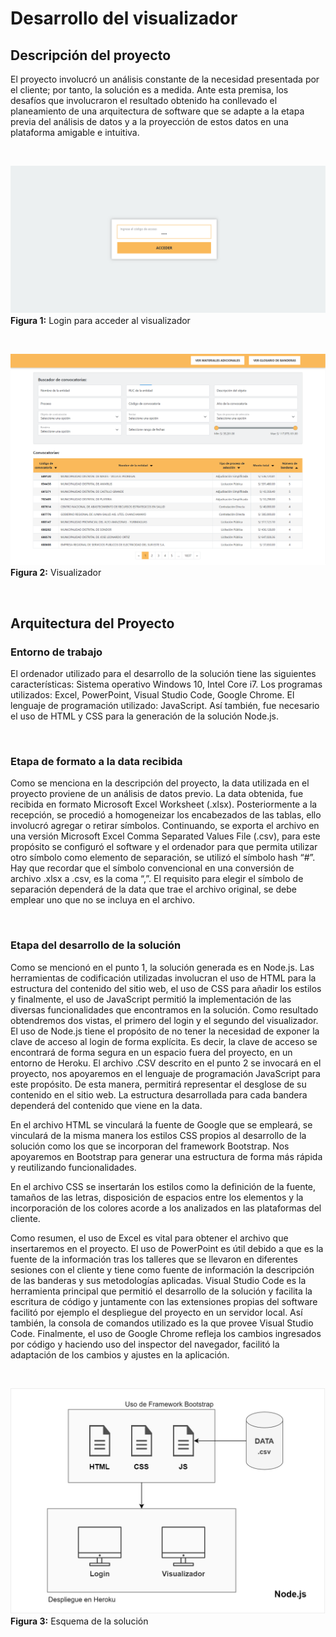 # Desarrollo del visualizador

## Descripción del proyecto 

El proyecto involucró un análisis constante de la necesidad presentada por el cliente; por tanto, la solución es a medida. Ante esta premisa, los desafíos que involucraron el resultado obtenido ha conllevado el planeamiento de una arquitectura de software que se adapte a la etapa previa del análisis de datos y a la proyección de estos datos en una plataforma amigable e intuitiva. 

</br>

![Login](images/login.png)
**Figura 1:** Login para acceder al visualizador

</br>

![Visualizador](images/visualizador.png)
**Figura 2:** Visualizador

</br>

## Arquitectura del Proyecto 

### Entorno de trabajo 

El ordenador utilizado para el desarrollo de la solución tiene las siguientes características: Sistema operativo Windows 10, Intel Core i7. Los programas utilizados: Excel, PowerPoint, Visual Studio Code, Google Chrome. El lenguaje de programación utilizado: JavaScript. Así también, fue necesario el uso de HTML y CSS para la generación de la solución Node.js.  

</br>

### Etapa de formato a la data recibida 

Como se menciona en la descripción del proyecto, la data utilizada en el proyecto proviene de un análisis de datos previo. La data obtenida, fue recibida en formato Microsoft Excel Worksheet (.xlsx). Posteriormente a la recepción, se procedió a homogeneizar los encabezados de las tablas, ello involucró agregar o retirar símbolos. Continuando, se exporta el archivo en una versión Microsoft Excel Comma Separated Values File (.csv), para este propósito se configuró el software y el ordenador para que permita utilizar otro símbolo como elemento de separación, se utilizó el símbolo hash “#”. Hay que recordar que el símbolo convencional en una conversión de archivo .xlsx a .csv, es la coma “,”. El requisito para elegir el símbolo de separación dependerá de la data que trae el archivo original, se debe emplear uno que no se incluya en el archivo. 

</br>

### Etapa del desarrollo de la solución 

Como se mencionó en el punto 1, la solución generada es en Node.js. Las herramientas de codificación utilizadas involucran el uso de HTML para la estructura del contenido del sitio web, el uso de CSS para añadir los estilos y finalmente, el uso de JavaScript permitió la implementación de las diversas funcionalidades que encontramos en la solución. Como resultado obtendremos dos vistas, el primero del login y el segundo del visualizador. El uso de Node.js tiene el propósito de no tener la necesidad de exponer la clave de acceso al login de forma explícita. Es decir, la clave de acceso se encontrará de forma segura en un espacio fuera del proyecto, en un entorno de Heroku. 
El archivo .CSV descrito en el punto 2 se invocará en el proyecto, nos apoyaremos en el lenguaje de programación JavaScript para este propósito. De esta manera, permitirá representar el desglose de su contenido en el sitio web. La estructura desarrollada para cada bandera dependerá del contenido que viene en la data.  

En el archivo HTML se vinculará la fuente de Google que se empleará, se vinculará de la misma manera los estilos CSS propios al desarrollo de la solución como los que se incorporan del framework Bootstrap. Nos apoyaremos en Bootstrap para generar una estructura de forma más rápida y reutilizando funcionalidades. 

En el archivo CSS se insertarán los estilos como la definición de la fuente, tamaños de las letras, disposición de espacios entre los elementos y la incorporación de los colores acorde a los analizados en las plataformas del cliente. 

Como resumen, el uso de Excel es vital para obtener el archivo que insertaremos en el proyecto. El uso de PowerPoint es útil debido a que es la fuente de la información tras los talleres que se llevaron en diferentes sesiones con el cliente y tiene como fuente de información la descripción de las banderas y sus metodologías aplicadas. Visual Studio Code es la herramienta principal que permitió el desarrollo de la solución y facilita la escritura de código y juntamente con las extensiones propias del software facilitó por ejemplo el despliegue del proyecto en un servidor local. Así también, la consola de comandos utilizado es la que provee Visual Studio Code. Finalmente, el uso de Google Chrome refleja los cambios ingresados por código y haciendo uso del inspector del navegador, facilitó la adaptación de los cambios y ajustes en la aplicación. 

</br>

![Diagrama](images/diagrama.png)
**Figura 3:** Esquema de la solución
